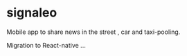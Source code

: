 # signaleo

Mobile app to share news in the street , car and taxi-pooling.

Migration to React-native ...
